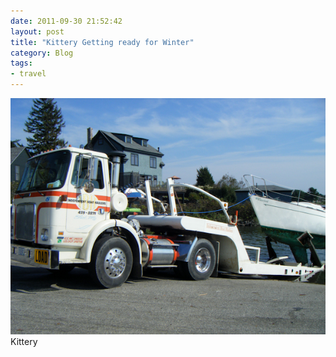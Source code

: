 ```yaml
---
date: 2011-09-30 21:52:42
layout: post
title: "Kittery Getting ready for Winter"
category: Blog
tags:
- travel
---
```


<img src="/images/2011/dscf0232.jpg">
Kittery
